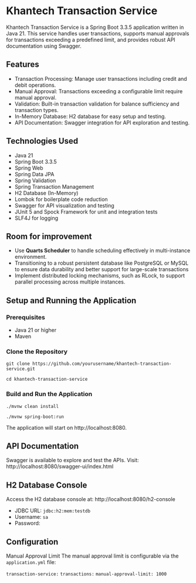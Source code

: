 # Khantech Transaction Service

Khantech Transaction Service is a Spring Boot 3.3.5 application written in Java 21. 
This service handles user transactions, supports manual approvals for transactions exceeding a predefined limit, and provides robust API documentation using Swagger.

## Features

* Transaction Processing: Manage user transactions including credit and debit operations.
* Manual Approval: Transactions exceeding a configurable limit require manual approval.
* Validation: Built-in transaction validation for balance sufficiency and transaction types.
* In-Memory Database: H2 database for easy setup and testing.
* API Documentation: Swagger integration for API exploration and testing.

## Technologies Used

* Java 21
* Spring Boot 3.3.5
* Spring Web
* Spring Data JPA
* Spring Validation
* Spring Transaction Management
* H2 Database (In-Memory)
* Lombok for boilerplate code reduction
* Swagger for API visualization and testing
* JUnit 5 and Spock Framework for unit and integration tests
* SLF4J for logging

## Room for improvement
* Use **Quarts Scheduler** to handle scheduling effectively in multi-instance environment. 
* Transitioning to a robust persistent database like PostgreSQL or MySQL to ensure data durability and better support for large-scale transactions
* Implement distributed locking mechanisms, such as RLock, to support parallel processing across multiple instances. 

## Setup and Running the Application

### Prerequisites

* Java 21 or higher
* Maven

### Clone the Repository

`git clone https://github.com/yourusername/khantech-transaction-service.git`

`cd khantech-transaction-service`

### Build and Run the Application

`./mvnw clean install`

`./mvnw spring-boot:run`

The application will start on http://localhost:8080.

## API Documentation

Swagger is available to explore and test the APIs.
Visit: http://localhost:8080/swagger-ui/index.html

## H2 Database Console


Access the H2 database console at: http://localhost:8080/h2-console

* JDBC URL: `jdbc:h2:mem:testdb`
* Username: `sa`
* Password: 


## Configuration

Manual Approval Limit
The manual approval limit is configurable via the `application.yml` file:

`transaction-service:`
    `transactions:`
        `manual-approval-limit: 1000`

